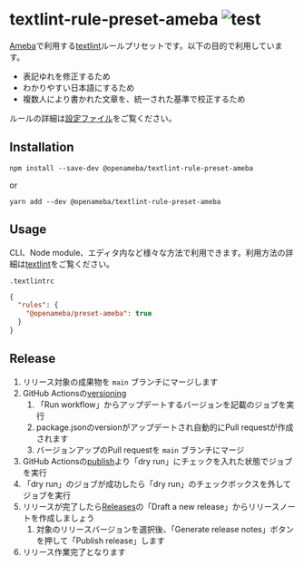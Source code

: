 # textlint-rule-preset-ameba ![test](https://github.com/openameba/textlint-rule-preset-ameba/workflows/test/badge.svg)

[Ameba](https://www.ameba.jp)で利用する[textlint](https://textlint.github.io/)ルールプリセットです。以下の目的で利用しています。

- 表記ゆれを修正するため
- わかりやすい日本語にするため
- 複数人により書かれた文章を、統一された基準で校正するため

ルールの詳細は[設定ファイル](./lib/textlint-rule-preset-ameba.js)をご覧ください。

## Installation

```
npm install --save-dev @openameba/textlint-rule-preset-ameba
```

or

```
yarn add --dev @openameba/textlint-rule-preset-ameba
```

## Usage

CLI、Node module、エディタ内など様々な方法で利用できます。利用方法の詳細は[textlint](https://github.com/textlint/textlint)をご覧ください。

`.textlintrc`

```json
{
  "rules": {
    "@openameba/preset-ameba": true
  }
}
```

## Release

1. リリース対象の成果物を `main` ブランチにマージします
2. GitHub Actionsの[versioning](https://github.com/openameba/textlint-rule-preset-ameba/actions/workflows/version.yml)
    1. 「Run workflow」からアップデートするバージョンを記載のジョブを実行
    2. package.jsonのversionがアップデートされ自動的にPull requestが作成されます
    3. バージョンアップのPull requestを `main` ブランチにマージ
3. GitHub Actionsの[publish](https://github.com/openameba/textlint-rule-preset-ameba/actions/workflows/publish.yml)より「dry run」にチェックを入れた状態でジョブを実行
4. 「dry run」のジョブが成功したら「dry run」のチェックボックスを外してジョブを実行
5. リリースが完了したら[Releases](https://github.com/openameba/textlint-rule-preset-ameba/releases)の「Draft a new release」からリリースノートを作成しましょう
    1. 対象のリリースバージョンを選択後、「Generate release notes」ボタンを押して「Publish release」します
6. リリース作業完了となります

